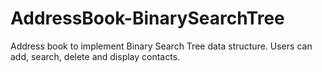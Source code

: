 # AddressBook-BinarySearchTree
Address book to implement Binary Search Tree data structure. Users can add, search, delete and display contacts.


<img src="/image/addressbook.PNG" alt=""/>
